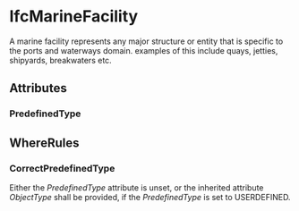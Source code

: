 # IfcMarineFacility

A marine facility represents any major structure or entity that is specific to the ports and waterways domain. examples of this include quays, jetties, shipyards, breakwaters etc.

## Attributes

### PredefinedType


## WhereRules

### CorrectPredefinedType
Either the _PredefinedType_ attribute is unset, or the inherited attribute _ObjectType_ shall be provided, if the _PredefinedType_ is set to USERDEFINED.
